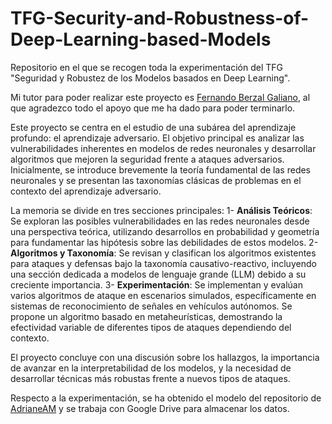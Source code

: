 # TFG-Security-and-Robustness-of-Deep-Learning-based-Models
Repositorio en el que se recogen toda la experimentación del TFG "Seguridad y Robustez de los Modelos basados en Deep Learning".

Mi tutor para poder realizar este proyecto es [Fernando Berzal Galiano](https://www.ugr.es/personal/fernando-berzal-galiano), al que agradezco todo el apoyo que me ha dado para poder terminarlo.

Este proyecto se centra en el estudio de una subárea del aprendizaje profundo: el aprendizaje adversario. El objetivo principal es analizar las vulnerabilidades inherentes en modelos de redes neuronales y desarrollar algoritmos que mejoren la seguridad frente a ataques adversarios. Inicialmente, se introduce brevemente la teoría fundamental de las redes neuronales y se presentan las taxonomías clásicas de problemas en el contexto del aprendizaje adversario.

La memoria se divide en tres secciones principales:
     1- **Análisis Teóricos**: Se exploran las posibles vulnerabilidades en las redes neuronales desde una perspectiva teórica, utilizando desarrollos en probabilidad y geometría para fundamentar las hipótesis sobre las debilidades de estos modelos.
     2- **Algoritmos y Taxonomía**: Se revisan y clasifican los algoritmos existentes para ataques y defensas bajo la taxonomía causativo-reactivo, incluyendo una sección dedicada a modelos de lenguaje grande (LLM) debido a su creciente importancia.
    3- **Experimentación**: Se implementan y evalúan varios algoritmos de ataque en escenarios simulados, específicamente en sistemas de reconocimiento de señales en vehículos autónomos. Se propone un algoritmo basado en metaheurísticas, demostrando la efectividad variable de diferentes tipos de ataques dependiendo del contexto.

El proyecto concluye con una discusión sobre los hallazgos, la importancia de avanzar en la interpretabilidad de los modelos, y la necesidad de desarrollar técnicas más robustas frente a nuevos tipos de ataques.

Respecto a la experimentación, se ha obtenido el modelo del repositorio de [AdrianeAM](https://github.com/AridaneAM/OpenCV-senales-de-trafico) y se trabaja con Google Drive para almacenar los datos.
